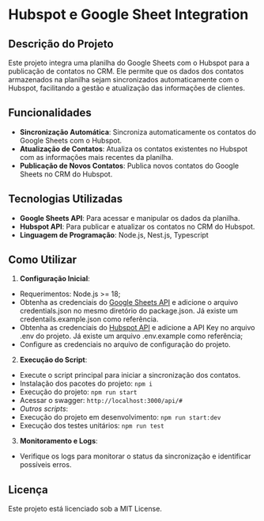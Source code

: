 
# Hubspot e Google Sheet Integration

## Descrição do Projeto
Este projeto integra uma planilha do Google Sheets com o Hubspot para a publicação de contatos no CRM. Ele permite que os dados dos contatos armazenados na planilha sejam sincronizados automaticamente com o Hubspot, facilitando a gestão e atualização das informações de clientes.

## Funcionalidades
- **Sincronização Automática**: Sincroniza automaticamente os contatos do Google Sheets com o Hubspot.
- **Atualização de Contatos**: Atualiza os contatos existentes no Hubspot com as informações mais recentes da planilha.
- **Publicação de Novos Contatos**: Publica novos contatos do Google Sheets no CRM do Hubspot.

## Tecnologias Utilizadas
- **Google Sheets API**: Para acessar e manipular os dados da planilha.
- **Hubspot API**: Para publicar e atualizar os contatos no CRM do Hubspot.
- **Linguagem de Programação**: Node.js, Nest.js, Typescript

## Como Utilizar
 1. **Configuração Inicial**:
 - Requerimentos: Node.js >= 18;
 - Obtenha as credenciais do [Google Sheets API](https://medium.com/@sakkeerhussainp/google-sheet-as-your-database-for-node-js-backend-a79fc5a6edd9) e adicione o arquivo credentials.json no mesmo diretório do package.json. Já existe um credentails.example.json como referência.
  - Obtenha as credenciais do [Hubspot API](https://developers.hubspot.com/docs/api/developer-guides-resources) e adicione a API Key no arquivo .env do projeto. Já existe um arquivo .env.example como referência;
  - Configure as credenciais no arquivo de configuração do projeto.

2. **Execução do Script**:
  - Execute o script principal para iniciar a sincronização dos contatos.
  - Instalação dos pacotes do projeto: `npm i`
  - Execução do projeto: `npm run start`
  - Acessar o swagger: `http://localhost:3000/api/#`
  - *Outros scripts*: 
  - Execução do projeto em desenvolvimento: `npm run start:dev`
  - Execução dos testes unitários: `npm run test`

3. **Monitoramento e Logs**:
  - Verifique os logs para monitorar o status da sincronização e identificar possíveis erros.

## Licença
Este projeto está licenciado sob a MIT License.